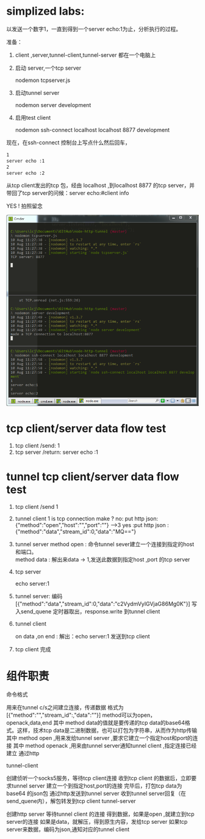 # simplized labs:

以发送一个数字1，一直到得到一个server echo:1为止，分析执行的过程。

准备：
1. client ,server,tunnel-client,tunnel-server 都在一个电脑上
2. 启动 server,一个tcp server

	nodemon tcpserver.js 
	

3. 启动tunnel server

	nodemon server development

4. 启用test client

	nodemon ssh-connect localhost  localhost 8877 development



现在，在ssh-connect 控制台上写点什么然后回车，

	1
	server echo :1
	2
	server echo :2

从tcp client发出的tcp 包，经由 localhost ,到localhost 8877 的tcp server，并带回了tcp server的问候：server echo:#client info

YES ! 拍照留念

![拍照留念](debug-succeed-memory.png)

# tcp client/server data flow test

1. tcp client /send:
	1
2. tcp server /return:
    server echo :1

# tunnel tcp client/server data flow test

1. tcp client /send
	1
2. tunnel client 
    1
    is tcp connection make ?
    	no: 
    		put http json:  {"method":"open","host":"","port":""}   -->3
    	yes :put http json : {"method":"data","stream_id":0,"data":"MQ=="}

3. tunnel server 
	method open : 命令tunnel sever建立一个连接到指定的host和端口。 		
	method data : 解出来data -> 1,发送此数据到指定host ,port 的tcp server

4. tcp server

    echo server:1
5. tunnel server:
    编码 [{"method":"data","stream_id":0,"data":"c2VydmVyIGVjaG86Mg0K"}]
    写入send_quene 
    定时器取出，response.write 到tunnel client

6. tunnel client

    on data ,on end :
    解出：echo server:1
    发送到tcp client
7. tcp client
    完成

# 组件职责


命令格式

   用来在tunnel c/s之间建立连接，传递数据
   格式为 [{"method":"","stream_id":,"data":""}]
   	  method可以为open，openack,data,end 
   	  其中 method data的值就是要传递的tcp data的base64格式。这样，技术tcp data是二进制数据，也可以打包为字符串，从而作为http传输
   	  其中 method open ,用来发给tunnel server ,要求它建立一个指定host和port的连接
   	  其中 method openack ,用来由tunnel server通知tunnel client ,指定连接已经建立
   通过http

tunnel-client

   创建侦听一个socks5服务，等待tcp client连接
   收到tcp client 的数据后，立即要求tunnel server 建立一个到指定host,port的连接
   完毕后，打包tcp data为 base64 的json包
   通过http发送到tunnel server
   收到tunnel server回复（在send_quene内），解包转发到tcp client
tunnel-server

   创建http server 等待tunnel client 的连接
   得到数据，如果是open ,就建立到tcp server的连接
   如果是data，就解压，得到原生内容，发给tcp server
   如果tcp server来数据，编码为json,通知对应的tunnel client




	   					









